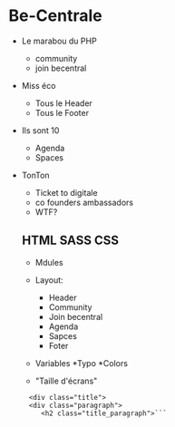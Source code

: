 # Be-Centrale

* Le marabou du PHP
  * community
  * join becentral

* Miss éco
  * Tous le Header
  * Tous le Footer

* Ils sont 10
  * Agenda
  * Spaces
  

* TonTon 
  * Ticket to digitale
  * co founders ambassadors
  * WTF?
  
  
  
  
  ## HTML SASS CSS
  
  
  
  * Mdules
  
  
  * Layout:
  
    * Header
    * Community
    * Join becentral
    * Agenda
    * Sapces
    * Foter
    
    
    
  * Variables
   *Typo
   *Colors
   * "Taille d'écrans"
   
 ```<section class="about section"
      <div class="title">
      <div class="paragraph">
         <h2 class="title_paragraph">```
   
   
